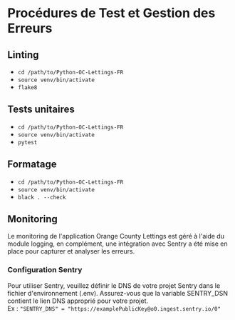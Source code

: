 # Procédures de Test et Gestion des Erreurs

## Linting

- `cd /path/to/Python-OC-Lettings-FR`
- `source venv/bin/activate`
- `flake8`

## Tests unitaires

- `cd /path/to/Python-OC-Lettings-FR`
- `source venv/bin/activate`
- `pytest`

## Formatage

- `cd /path/to/Python-OC-Lettings-FR`
- `source venv/bin/activate`
- `black . --check`

## Monitoring

Le monitoring de l'application Orange County Lettings est géré à l'aide du module logging, en
complément, une intégration avec Sentry a été mise en place pour capturer et analyser les erreurs.

### Configuration Sentry

Pour utiliser Sentry, veuillez définir le DNS de votre projet Sentry dans le fichier d'environnement (.env).
Assurez-vous que la variable SENTRY_DSN contient le lien DNS approprié pour votre projet.  
Ex :
`"SENTRY_DNS" = "https://examplePublicKey@o0.ingest.sentry.io/0"`